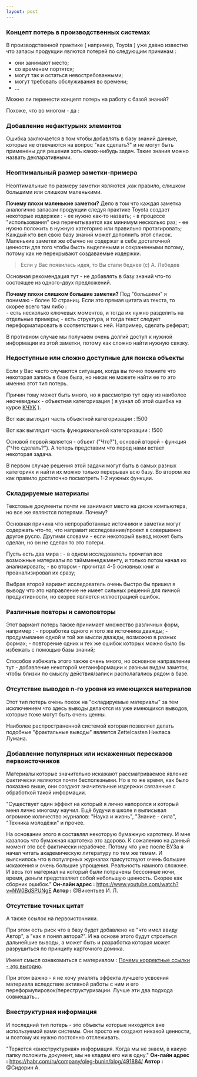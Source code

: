 ```yaml
---
layout: post
---
```


### Концепт потерь в производственных системах 
В производственной практике ( например, Toyota ) уже давно известно что запасы продукции явлются потерей по следующим причинам : 
- они занимают место;
- со временем портятся;
- могут так и остаться невостребованными;
- могут требовать обслуживания во времени;
- ... 

Можно ли перенести концепт потерь на работу с базой знаний?

Похоже, что во многом - да : 

### Добавление нефактурынх элементов  
Ошибка заключается в том чтобы добавлять в базу знаний данные, которые не отвечаются на вопрос "как сделать?" и не могут быть применены для решения хоть каких-нибудь задач. Такие знания можно назвать декларативными.

### Неоптимальный размер заметки-примера  
Неоптимальные по размеру заметки являются ,как правило, слишком большими или слишком маленькими.  

**Почему плохи маленькие заметки?**
Дело в том что каждая заметка аналогично запасам продукции следуя практике Toyota создает некоторые издержки : 
	- ее нужно как-то назвать;
	- в процессе "использования" она перечитывается как минимум несколько раз;
	- ее нужно положить в нужную категорию или правильно протэгировать;
Каждый кто вел свою базу знаний может дополнить этот список. Маленькие заметки же обычно не содержат в себе достаточной ценности для того чтобы бысть выделеными и сохраненными потому, потому как не перекрывают создаваемые издержки. 

> Если у Вас появилась идея, то Вы стали беднее (с) А. Лебедев 

Основная рекомендация тут - не добавлять в базу знаний что-то состоящее из одного-двух предложений. 

**Почему плохи слишком большие заметки?**
Под "большими" я понимаю - более 10 страниц. Если это прямая цитата из текста, то скорее всего там либо :  
	- есть несколько ключевых моментов, и тогда их нужно разделить на отдельные примеры;
	- есть структура, и тогда текст следует переформатировать в соответствии с ней. Например, сделать реферат;

В противном случае мы получаем очень долгий доступ к нужной информации из этой заметки, потому как сложно найти нужную связку.  

### Недоступные или сложно доступные для поиска объекты  
Если у Вас часто случаются ситуации, когда вы точно помните что некоторая запись в базе была, но никак не можете найти ее то это именно этот тип потерь.  

Причин тому может быть много, но я рассмотрю тут одну из наиболее неочевидных - объектная категоризация ( я узнал об этой ошибка на курсе [КЧУК](https://kchuk.com/) ). 

Вот как выглядит часть объектной категоризации : 
!500

Вот как выглядит часть функциональной категоризации : 
!500

Основой первой является - объект ("Что?"), основой второй - функция ("Что сделать?").  А теперь представим что перед нами встает некоторая задача. 

В первом случае решения этой задачи могут быть в самых разных категориях и найти их можно только перерывая всю базу. Во втором же как правило достаточно посмотреть 1-2 нужных функции. 

### Складируемые материалы 
Текстовые документы почти не занимают место на диске компьютера, но все же являются потерями. Почему?

Основная причина что непроработанные источники и заметки могут содержать что-то, что направит исследование/проект в совершенно другое русло. Другими словами - если некоторый вывод может быть сделан, но он не сделан то это потери.  

Пусть есть два мира :
	- в одном исследователь прочитал все возможные материалы по таймменеджменту, и только потом начал их анализировать;
	- во втором - прочитал 4-5 основных книг и проанализировал их сразу;
	
Выбрав второй вариант исследователь очень быстро бы пришел в выводу что это направление не имеет сильных решений для личной продуктивности, но скорее является иллюстрацией ошибок.

### Различные повторы и самоповторы
Этот вариант потерь также принимает множество различных форм, например : 
	- проработка одного и того же источника дважды; 
	- продумывание одной и той же мысли дважды, возможно в разных формах;
	- повторение одних и тех же ошибок которых можно было бы избежать с помощью базы знаний;  

Способов избежать этого также очень много, но основное направление тут - добавление некоторой метаинформации к разным видам заметок, чтобы близки по смыслу действия/записи располагались рядом в базе.  

### Отсутствие выводов n-го уровня из имеющихся материалов 
Этот тип потерь очень похож на "складируемые материалы" за тем исключением что здесь выводы делаются из уже имеющихся выводов, которые тоже могут быть очень ценны.    

Наиболее распространенной системой которая позволяет делать подобные "фрактальные выводы" является Zettelcasten Никласа Лумана. 

### Добавление популярных или искаженных пересказов первоисточников 
Материалы которые значительно искажают рассматриваемое явление фактически являются почти бесполезными. Но в то же время, как было показано выше, они создают значительные издержки связанные с обработкой такой информации.  


"Существует один эффект на который я лично напоролся и который меня лично многому научил. Ещё будучи в школе я выписывал огромное количество журналов:  "Наука и жизнь", "Знание - сила", "Техника молодёжи" и прочее.   

На основании этого я составлял некоторую бумажную картотеку. И мне казалось что бумажная картотека это здорово.  К сожалению на данный момент это всё фактически нерабочее. Потому что уже после ВУЗа я начал читать академическую литературу по тем же темам. И выяснилось что в популярных журналах присутствуют очень большие искажения и очень большие упрощения. Реальность намного сложнее. И весь тот материал на который были потрачены бессонные ночи, время, деньги представляет собой небольшую ценность. Скорее как сборник ошибок."
**Он-лайн адрес :**  https://www.youtube.com/watch?v=NW0BdSPUNgE
**Автор :** @Викентьев И. Л. 


### Отсутствие точных цитат
А также ссылок на первоисточники.

При этом есть риск что в базу будет добавлено не "что имел ввиду Автор", а "как я понял автора?". И на основе этого будут строиться дальнейшие выводы, а может быть и разработка которая может разрушиться по принципу карточного домика.  

 Имеет смысл ознакомиться с материалом : [Почему корректные ссылки - это выгодно](http://www.triz-chance.ru/citirovanie.html). 

При этом важно - я не хочу умалять эффекта лучшего усвоения материала вследствие активной работы с ним и его переформулировок/переструктуризации. Лучше эти два подхода совмещать...  

### Внеструктурная информация 
И последний тип потерь - это объекты которые ниходятся вне используемой вами системы. Они просто не создают никакой ценности, и поэтому их нужно постоянно отслеживать.  

"Теряется «внеструктурная» информация. Когда мы не знаем, в какую папку положить документ, мы не кладем его ни в одну."
**Он-лайн адрес :**  https://habr.com/ru/company/oleg-bunin/blog/491884/
**Автор :** @Сидорин А. 



